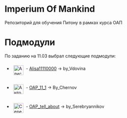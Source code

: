 # Imperium Of Mankind
Репозиторий для обучения Питону в рамках курса ОАП
# Подмодули
По заданию на 11.03 выбрал следующие подмодули:
* <span><a href="https://github.com/Alisa11110000/" target="_blank" title="LisaVdovina"><img src="https://avatars.githubusercontent.com/u/79804290?s=400&v=4" alt="Алиса Вдовина" width="32" height="32" align="middle" vspace="8" hspace="5"></a> - <a href="https://github.com/Alisa11110000/oap_progi" target="_blank">Alisa11110000</a> -> by_Vdovina</span>

* <span><a href="https://github.com/macJIuHa/" target="_blank" title="macJIuHa"><img src="https://avatars.githubusercontent.com/u/23420290?s=460&v=4" alt="Антон Чернов" width="32" height="32" align="middle" vspace="8" hspace="5"></a> - <a href="https://github.com/macJIuHa/OAP_11_1" target="_blank">OAP_11_1</a> -> By_Chernov</span>

* <span><a href="https://github.com/StudLabs" target="_blank" title="StudLabs"><img src="https://avatars.githubusercontent.com/u/56088924?s=200&v=4" alt="Серебрянников Олег" width="32" height="32" align="middle" vspace="8" hspace="5"></a> - <a href="https://github.com/StudLabs/OAP_tell_about" target="_blank">OAP_tell_about</a> -> by_Serebryannikov</span>
